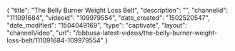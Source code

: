 {
    "title": "The Belly Burner Weight Loss Belt",
    "description": "",
    "channelid": "111091684",
    "videoid": "109979554",
    "date_created": "1502520547",
    "date_modified": "1504049169",
    "type": "captivate",
    "layout": "channelVideo",
    "url": "\/bbbusa-latest-videos\/the-belly-burner-weight-loss-belt\/111091684-109979554"
}